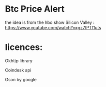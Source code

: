 # Btc Price Alert
  the idea is from the hbo show Silicon Valley : https://www.youtube.com/watch?v=gz7IPTf1uts

# licences: 
 
Okhttp library

Coindesk api 

Gson by google
